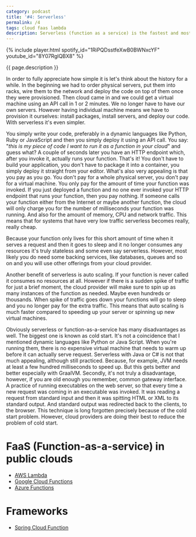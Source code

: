 ```yaml
---
category: podcast
title: '#4: Serverless'
permalink: /4
tags: cloud faas lambda
description: Serverless (function as a service) is the fastest and most cost effective way of deploying your code to the cloud. However it suffers the cold start problem and pricing is not always straightforward.
---
```


{% include player.html spotify_id="1RiPQDsstfeXwB0BWNxcYF" youtube_id="8Y07RglQBX8" %}

{{ page.description }}

In order to fully appreciate how simple it is let's think about the history for a while.
In the beginning we had to order physical servers, put them into racks, wire them to the network and deploy the code on top of them once they were provisioned.
Then cloud came in and we could get a virtual machine using an API call in 1 or 2 minutes.
We no longer have to have our own servers.
However having individual machine means we have to provision it ourselves: install packages, install servers, and deploy our code.
With serverless it's even simpler.

You simply write your code, preferably in a dynamic languages like Python, Ruby or JavaScript and then you simply deploy it using an API call.
You say: "_this is my piece of code I want to run it as a function in your cloud_" and guess what?
A couple of seconds later you have an HTTP endpoint which, after you invoke it, actually runs your function.
That's it!
You don't have to build your application, you don't have to package it into a container, you simply deploy it straight from your editor.
What's also very appealing is that you pay as you go.
You don't pay for a whole physical server, you don't pay for a virtual machine.
You only pay for the amount of time your function was invoked.
If you just deployed a function and no one ever invoked your HTTP endpoint that runs your function, then you pay nothing.
If someone calls your function either from the Internet or maybe another function, the cloud will only charge you for the number of milliseconds your function was running.
And also for the amount of memory, CPU and network traffic.
This means that for systems that have very low traffic serverless becomes really, really cheap.

Because your function only lives for this short amount of time when it serves a request and then it goes to sleep and it no longer consumes any resources it's truly stateless and some even say serverless.
However, most likely you do need some backing services, like databases, queues and so on and you will use other offerings from your cloud provider.

Another benefit of serverless is auto scaling.
If your function is never called it consumes no resources at all.
However if there is a sudden spike of traffic for just a brief moment, the cloud provider will make sure to spin up as many instances of the function as needed.
Maybe even hundreds or thousands.
When spike of traffic goes down your functions will go to sleep and you no longer pay for the extra traffic.
This means that auto scaling is much faster compared to speeding up your server or spinning up new virtual machines.

Obviously serverless or function-as-a-service has many disadvantages as well.
The biggest one is known as cold start.
It's not a coincidence that I mentioned dynamic languages like Python or Java Script.
When you're running them, there is no expensive virtual machine that needs to warm up before it can actually serve request.
Serverless with Java or C# is not that much appealing, although still practiced.
Because, for example, JVM needs at least a few hundred milliseconds to speed up.
But this gets better and better especially with GraalVM.
Secondly, it's not truly a disadvantage, however, if you are old enough you remember, common gateway interface.
A practice of running executables on the web server, so that every time a new request was coming in an executable was invoked.
It was reading a request from standard input and then it was spitting HTML or XML to its standard output.
And standard output was redirected back to the clients, to the browser.
This technique is long forgotten precisely because of the cold start problem.
However, cloud providers are doing their best to reduce the problem of cold start.

# FaaS (Function-as-a-service) in public clouds

* [AWS Lambda](https://aws.amazon.com/lambda/)
* [Google Cloud Functions](https://cloud.google.com/functions/)
* [Azure Functions](https://azure.microsoft.com/en-us/services/functions/)

# Frameworks

* [Spring Cloud Function](https://spring.io/projects/spring-cloud-function)


